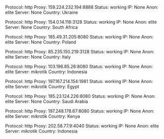 Protocol: http
Proxy: 159.224.232.194:8888
Status: working
IP: None
Anon: elite
Server: None
Country: Ukraine

Protocol: http
Proxy: 154.0.14.116:3128
Status: working
IP: None
Anon: elite
Server: None
Country: South Africa

Protocol: http
Proxy: 185.49.31.205:8080
Status: working
IP: None
Anon: elite
Server: None
Country: Poland

Protocol: http
Proxy: 85.235.150.219:3128
Status: working
IP: None
Anon: elite
Server: None
Country: Italy

Protocol: http
Proxy: 103.196.85.26:8080
Status: working
IP: None
Anon: elite
Server: mikrotik
Country: Indonesia

Protocol: http
Proxy: 197.167.214.154:1981
Status: working
IP: None
Anon: elite
Server: mikrotik
Country: Egypt

Protocol: http
Proxy: 185.23.124.226:8080
Status: working
IP: None
Anon: elite
Server: None
Country: Saudi Arabia

Protocol: http
Proxy: 197.248.178.67:8080
Status: working
IP: None
Anon: elite
Server: mikrotik
Country: Kenya

Protocol: http
Proxy: 202.58.77.9:4040
Status: working
IP: None
Anon: elite
Server: mikrotik
Country: Indonesia

